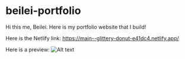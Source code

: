 # beilei-portfolio

Hi this me, Beilei. 
Here is my portfolio website that I build!

Here is the Netlify link: https://main--glittery-donut-e41dc4.netlify.app/

Here is a preview:
![Alt text](assets/beilei.png)